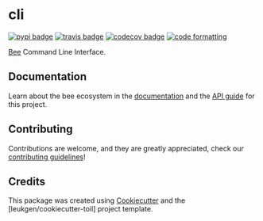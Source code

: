 # cli

[![pypi badge][pypi_badge]][pypi_base]
[![travis badge][travis_badge]][travis_base]
[![codecov badge][codecov_badge]][codecov_base]
[![code formatting][black_badge]][black_base]

[Bee] Command Line Interface.

## Documentation

Learn about the bee ecosystem in the [documentation] and the [API guide] for this project.

## Contributing

Contributions are welcome, and they are greatly appreciated, check our [contributing guidelines]!

## Credits

This package was created using [Cookiecutter] and the
[leukgen/cookiecutter-toil] project template.

[api guide]: https://leukgen.github.io/guide/#/guides/cli
[bee]: https://leukgen.github.io/guide
[black_badge]: https://img.shields.io/badge/code%20style-black-000000.svg
[black_base]: https://github.com/ambv/black
[codecov_badge]: https://codecov.io/gh/leukgen/cli/branch/master/graph/badge.svg
[codecov_base]: https://codecov.io/gh/leukgen/cli
[contributing guidelines]: .github/CONTRIBUTING.md
[cookiecutter]: https://github.com/audreyr/cookiecutter
[documentation]: https://leukgen.github.io/guide
[pypi_badge]: https://img.shields.io/pypi/v/cli.svg
[pypi_base]: https://pypi.python.org/pypi/cli
[travis_badge]: https://img.shields.io/travis/leukgen/cli.svg
[travis_base]: https://travis-ci.org/leukgen/cli
